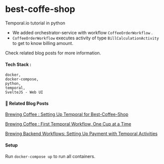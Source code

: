 # best-coffe-shop
Temporal.io tutorial in python

- We added orchestrator-service with workflow `CoffeeOrderWorkflow` . 
- `CoffeeOrderWorkflow` executes activity of type `BillCalculationActivity`  to get to know billing amount.

Check related blog posts for more information.


#### Tech Stack :
    docker, 
    docker-compose, 
    python, 
    temporal, 
    SvelteJS - Web UI


#### 📖 Related Blog Posts

[Brewing Coffee : Setting Up Temporal for Best-Coffee-Shop](https://anieruddha.hashnode.dev/temporal-tutorial-docker-setup)

[Brewing Coffee : First Temporal Workflow, One Cup at a Time](https://anieruddha.hashnode.dev/temporal-tutorial-first-workflow)

[Brewing Backend Workflows: Setting Up Payment with Temporal Activities](https://anieruddha.hashnode.dev/temporal-tutorial-first-activity)

#### Setup
Run `docker-compose up` to run all containers.
